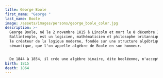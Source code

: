 ```yaml
---
title: George Boole
first_name: "George "
last_name: Boole
image: /assets/images/persons/george_boole_color.jpg
description: >-
  George Boole, né le 2 novembre 1815 à Lincoln et mort le 8 décembre 1864 à
  Ballintemple, est un logicien, mathématicien et philosophe britannique. Il est
  le créateur de la logique moderne, fondée sur une structure algébrique et
  sémantique, que l'on appelle algèbre de Boole en son honneur.


  De 1844 à 1854, il crée une algèbre binaire, dite booléenne, n'acceptant que deux valeurs numériques : 0 et 1. Cette algèbre aura de nombreuses applications en téléphonie et en informatique, notamment grâce à Claude Shannon en 1938, près d'un siècle plus tard.
birth: 1815
death: 1864
---
```

